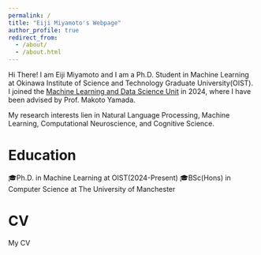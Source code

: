 ```yaml
---
permalink: /
title: "Eiji Miyamoto's Webpage"
author_profile: true
redirect_from: 
  - /about/
  - /about.html
---
```


Hi There! I am Eiji Miyamoto and I am a Ph.D. Student in Machine Learning at Okinawa Institute of Science and Technology Graduate University(OIST).
I joined the [Machine Learning and Data Science Unit](https://www.oist.jp/research/research-units/mlds) in 2024, where I have been advised by Prof. Makoto Yamada. 

My research interests lien in Natural Language Processing, Machine Learning, Computational Neuroscience, and Cognitive Science.

Education
======
🎓Ph.D. in Machine Learning at OIST(2024-Present)
🎓BSc(Hons) in Computer Science at The University of Manchester

CV
======
My CV
